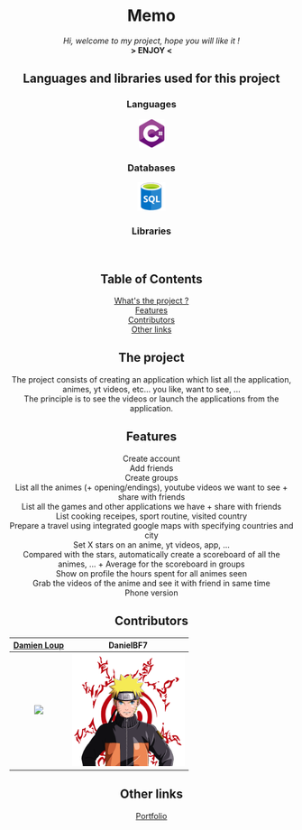 <div align="center">
    <h1>Memo</h1>
    <i>Hi, welcome to my project, hope you will like it !</i>                        <br />
    <b> > ENJOY < </b>
</div>
<div align="center">
    <h2>Languages and libraries used for this project</h2>
    <h3> Languages </h3>
    <img height="50" src="https://github.com/dam277/dam277/raw/master/src/images/Csharp.png" />
                                                                                     <br />
    <h3> Databases </h3>
    <img height="50" src="https://github.com/dam277/dam277/raw/master/src/images/Sql.png" />
                                                                                     <br />
    <h3> Libraries </h3>
                                                                                     <br />
</div>
<div align="center">
   <h2 align="center">Table of Contents</h2>
  
   [What's the project ?](#the-project)                                              <br />
   [Features](#features)                                                             <br />
   [Contributors](#contributors)                                                     <br />
   [Other links](#other-links)
</div>

<div align="center">

   ## The project
   The project consists of creating an application which list all the application, animes, yt videos, etc... you like, want to see, ... <br />
   The principle is to see the videos or launch the applications from the application.

   ## Features
   Create account <br />
   Add friends <br />
   Create groups <br />
   List all the animes (+ opening/endings), youtube videos we want to see + share with friends <br />
   List all the games and other applications we have + share with friends <br />
   List cooking receipes, sport routine, visited country <br />
   Prepare a travel using integrated google maps with specifying countries and city <br />
   Set X stars on an anime, yt videos, app, ... <br />
   Compared with the stars, automatically create a scoreboard of all the animes, ... + Average for the scoreboard in groups <br />
   Show on profile the hours spent for all animes seen <br />
   Grab the videos of the anime and see it with friend in same time <br />
   Phone version
   
   ## Contributors
   | <b> <a href="https://github.com/dam277">Damien Loup</a> </b>                      | <b> DanielBF7 </b>                                                                                   |
   |:---------------------------------------------------------------------------------:|:----------------------------------------------------------------------------------------------------:|
   | <img height="200px" src="https://avatars.githubusercontent.com/u/60733960?v=4" /> | <img height="200px" src="https://github.com/dam277/Images/blob/master/ProfileImages/DanielBF.png" /> |
   
   ## Other links
   <a href="https://dam277.github.io/dam277/">Portfolio</a>                     <br />
</div>

